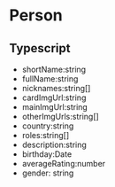 # Person
## Typescript
- shortName:string
- fullName:string
- nicknames:string[]
- cardImgUrl:string
- mainImgUrl:string
- otherImgUrls:string[]
- country:string
- roles:string[]
- description:string
- birthday:Date
- averageRating:number
- gender: string